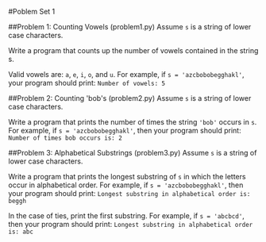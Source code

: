#Poblem Set 1

##Problem 1: Counting Vowels (problem1.py)
Assume `s` is a string of lower case characters.

Write a program that counts up the number of vowels contained in the string s.

Valid vowels are: `a`, `e`, `i`, `o`, and `u`. For example, if `s = 'azcbobobegghakl'`, your program should print:
`Number of vowels: 5`

##Problem 2: Counting 'bob's (problem2.py)
Assume `s` is a string of lower case characters.

Write a program that prints the number of times the string `'bob'` occurs in `s`. For example, if `s = 'azcbobobegghakl'`, then your program should print:
`Number of times bob occurs is: 2`

##Problem 3: Alphabetical Substrings (problem3.py)
Assume `s` is a string of lower case characters.

Write a program that prints the longest substring of `s` in which the letters occur in alphabetical order. For example, if `s = 'azcbobobegghakl'`, then your program should print:
`Longest substring in alphabetical order is: beggh`

In the case of ties, print the first substring. For example, if `s = 'abcbcd'`, then your program should print:
`Longest substring in alphabetical order is: abc`
